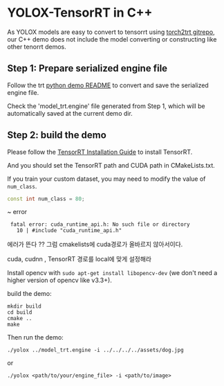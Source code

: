 # YOLOX-TensorRT in C++

As YOLOX models are easy to convert to tensorrt using [torch2trt gitrepo](https://github.com/NVIDIA-AI-IOT/torch2trt), 
our C++ demo does not include the model converting or constructing like other tenorrt demos.


## Step 1: Prepare serialized engine file

Follow the trt [python demo README](https://github.com/Megvii-BaseDetection/YOLOX/blob/main/demo/TensorRT/python/README.md) to convert and save the serialized engine file.

Check the 'model_trt.engine' file generated from Step 1, which will be automatically saved at the current demo dir.


## Step 2: build the demo

Please follow the [TensorRT Installation Guide](https://docs.nvidia.com/deeplearning/tensorrt/install-guide/index.html) to install TensorRT.

And you should set the TensorRT path and CUDA path in CMakeLists.txt.

If you train your custom dataset, you may need to modify the value of `num_class`.

```c++
const int num_class = 80;
```

~ error
```
 fatal error: cuda_runtime_api.h: No such file or directory
   10 | #include "cuda_runtime_api.h"
```
에러가 뜬다 ?? 그럼 cmakelists에 cuda경로가 올바르지 않아서이다. 

cuda, cudnn , TensorRT 경로를 local에 맞게 설정해라

Install opencv with ```sudo apt-get install libopencv-dev``` (we don't need a higher version of opencv like v3.3+). 

build the demo:

```shell
mkdir build
cd build
cmake ..
make
```

Then run the demo:

```shell
./yolox ../model_trt.engine -i ../../../../assets/dog.jpg
```

or

```shell
./yolox <path/to/your/engine_file> -i <path/to/image>
```

